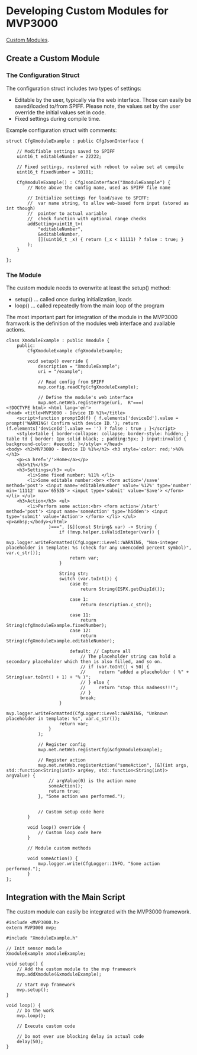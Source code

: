 # Developing Custom Modules for MVP3000

[Custom Modules](/examples/custom_module/).

## Create a Custom Module

### The Configuration Struct

The configuration struct includes two types of settings:
 *  Editable by the user, typically via the web interface. Those can easily be saved/loaded to/from SPIFF. Please note, the values set by the user override the initial values set in code.
 *  Fixed settings during compile time.

Example configuration struct with comments:

    struct CfgXmoduleExample : public CfgJsonInterface {

        // Modifiable settings saved to SPIFF
        uint16_t editableNumber = 22222;

        // Fixed settings, restored with reboot to value set at compile  
        uint16_t fixedNumber = 10101;

        CfgXmoduleExample() : CfgJsonInterface("XmoduleExample") {
            // Note above the config name, used as SPIFF file name

            // Initialize settings for load/save to SPIFF:
            //  var name string, to allow web-based form input (stored as int though)
            //  pointer to actual variable
            //  check function with optional range checks
            addSetting<uint16_t>(
                "editableNumber",
                &editableNumber,
                [](uint16_t _x) { return (_x < 11111) ? false : true; }
            );
        }

    };

### The Module

The custom module needs to overwrite at least the setup() method:
 *  setup() ... called once during initialization, loads 
 *  loop() ... called repeatedly from the main loop of the program

The most important part for integration of the module in the MVP3000 framwork is the definition of the modules web interface and available actions.

    class XmoduleExample : public Xmodule {
        public:
            CfgXmoduleExample cfgXmoduleExample;

            void setup() override {
                description = "XmoduleExample";
                uri = "/example";

                // Read config from SPIFF
                mvp.config.readCfg(cfgXmoduleExample);

                // Define the module's web interface
                mvp.net.netWeb.registerPage(uri,  R"===(
    <!DOCTYPE html> <html lang='en'>
    <head> <title>MVP3000 - Device ID %1%</title>
        <script>function promptId(f) { f.elements['deviceId'].value = prompt('WARNING! Confirm with device ID.'); return (f.elements['deviceId'].value == '') ? false : true ; }</script>
        <style>table { border-collapse: collapse; border-style: hidden; } table td { border: 1px solid black; ; padding:5px; } input:invalid { background-color: #eeccdd; }</style> </head>
    <body> <h2>MVP3000 - Device ID %1%</h2> <h3 style='color: red;'>%0%</h3>
        <p><a href='/'>Home</a></p>
        <h3>%1%</h3>
        <h3>Settings</h3> <ul>
            <li>Some fixed number: %11% </li>
            <li>Some editable number:<br> <form action='/save' method='post'> <input name='editableNumber' value='%12%' type='number' min='11112' max='65535'> <input type='submit' value='Save'> </form> </li> </ul>
        <h3>Action</h3> <ul>
            <li>Perform some action:<br> <form action='/start' method='post'> <input name='someAction' type='hidden'> <input type='submit' value='Action'> </form> </li> </ul>   
    <p>&nbsp;</body></html>         
                    )===", [&](const String& var) -> String {
                        if (!mvp.helper.isValidInteger(var)) {
                            mvp.logger.writeFormatted(CfgLogger::Level::WARNING, "Non-integer placeholder in template: %s (check for any unencoded percent symbol)", var.c_str());
                            return var;
                        }

                        String str;
                        switch (var.toInt()) {
                            case 0:
                                return String(ESPX.getChipId());

                            case 1:
                                return description.c_str();

                            case 11:
                                return String(cfgXmoduleExample.fixedNumber);
                            case 12:
                                return String(cfgXmoduleExample.editableNumber);

                            default: // Capture all
                                // The placeholder string can hold a secondary placeholder which then is also filled, and so on.
                                // if (var.toInt() < 50) {
                                //     return "added a placeholder ( %" + String(var.toInt() + 1) + "% )";
                                // } else {
                                //     return "stop this madness!!!";
                                // }
                                break;
                        }
                        mvp.logger.writeFormatted(CfgLogger::Level::WARNING, "Unknown placeholder in template: %s", var.c_str());
                        return var;
                    }
                );

                // Register config
                mvp.net.netWeb.registerCfg(&cfgXmoduleExample);

                // Register action
                mvp.net.netWeb.registerAction("someAction", [&](int args, std::function<String(int)> argKey, std::function<String(int)> argValue) {
                    // argValue(0) is the action name
                    someAction();
                    return true;
                }, "Some action was performed.");
                    

                // Custom setup code here
            }

            void loop() override {
                // Custom loop code here
            }

            // Module custom methods

            void someAction() {
                mvp.logger.write(CfgLogger::INFO, "Some action performed.");
            }
    };


## Integration with the Main Script

The custom module can easily be integrated with the MVP3000 framework.

    #include <MVP3000.h>
    extern MVP3000 mvp;

    #include "XmoduleExample.h"

    // Init sensor module
    XmoduleExample xmoduleExample;

    void setup() {
        // Add the custom module to the mvp framework
        mvp.addXmodule(&xmoduleExample);

        // Start mvp framework
        mvp.setup();
    }

    void loop() {
        // Do the work
        mvp.loop();

        // Execute custom code

        // Do not ever use blocking delay in actual code
        delay(50);
    }